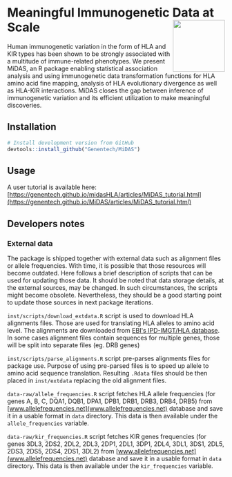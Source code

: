 # Meaningful Immunogenetic Data at Scale <img src="vignettes/MiDAS_logo.png" align="right" alt="" width="120" />

Human immunogenetic variation in the form of HLA and KIR 
types has been shown to be strongly associated with a 
multitude of immune-related phenotypes. We present MiDAS, 
an R package enabling statistical association analysis and 
using immunogenetic data transformation functions for HLA 
amino acid fine mapping, analysis of HLA evolutionary 
divergence as well as HLA-KIR interactions. MiDAS closes the 
gap between inference of immunogenetic variation and its 
efficient utilization to make meaningful discoveries.

## Installation

``` r
# Install development version from GitHub
devtools::install_github("Genentech/MiDAS")
```

## Usage

A user tutorial is available here: 
[https://genentech.github.io/midasHLA/articles/MiDAS_tutorial.html](https://genentech.github.io/MiDAS/articles/MiDAS_tutorial.html)

## Developers notes

### External data

The package is shipped together with external data such as 
alignment files or allele frequencies. With time, it is 
possible that those resources will become outdated. Here 
follows a brief description of scripts that can be used for
updating those data. It should be noted that data storage details,
at the external sources, may be changed. In such circumstances, 
the scripts might become obsolete. Nevertheless, they should be
a good starting point to update those sources in next package 
iterations.

`inst/scripts/download_extdata.R` script is used to download HLA 
alignments files. Those are used for translating HLA alleles to 
amino acid level. The alignments are downloaded from 
[EBI's IPD-IMGT/HLA database](www.ebi.ac.uk/ipd/imgt/hla/).
In some cases alignment files contain sequences for multiple genes,
 those will be split into separate files (eg. DRB genes)

`inst/scripts/parse_alignments.R` script pre-parses alignments files 
for package use. Purpose of using pre-parsed files is to speed up 
allele to amino acid sequence translation. Resulting `.Rdata` files 
should be then placed in `inst/extdata` replacing the old alignment 
files. 

`data-raw/allele_frequencies.R` script fetches HLA allele frequencies 
(for genes A, B, C, DQA1, DQB1, DPA1, DPB1, DRB1, DRB3, DRB4, DRB5) from 
[www.allelefrequencies.net](www.allelefrequencies.net)
database and save it in a usable format in `data` directory. This data is
then available under the `allele_frequencies` variable.

`data-raw/kir_frequencies.R` script fetches KIR genes frequencies 
(for genes 3DL3, 2DS2, 2DL2, 2DL3, 2DP1, 2DL1, 3DP1, 2DL4, 3DL1, 3DS1, 
2DL5, 2DS3, 2DS5, 2DS4, 2DS1, 3DL2) from 
[www.allelefrequencies.net](www.allelefrequencies.net)
database and save it in a usable format in `data` directory. This data is
then available under the `kir_frequencies` variable.
